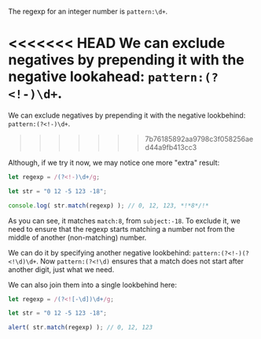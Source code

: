 
The regexp for an integer number is `pattern:\d+`.

<<<<<<< HEAD
We can exclude negatives by prepending it with the negative lookahead: `pattern:(?<!-)\d+`.
=======
We can exclude negatives by prepending it with the negative lookbehind: `pattern:(?<!-)\d+`.
>>>>>>> 7b76185892aa9798c3f058256aed44a9fb413cc3

Although, if we try it now, we may notice one more "extra" result:

```js run
let regexp = /(?<!-)\d+/g;

let str = "0 12 -5 123 -18";

console.log( str.match(regexp) ); // 0, 12, 123, *!*8*/!*
```

As you can see, it matches `match:8`, from `subject:-18`. To exclude it, we need to ensure that the regexp starts matching a number not from the middle of another (non-matching) number.

We can do it by specifying another negative lookbehind: `pattern:(?<!-)(?<!\d)\d+`. Now `pattern:(?<!\d)` ensures that a match does not start after another digit, just what we need.

We can also join them into a single lookbehind here:

```js run
let regexp = /(?<![-\d])\d+/g;

let str = "0 12 -5 123 -18";

alert( str.match(regexp) ); // 0, 12, 123
```
